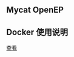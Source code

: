 Mycat OpenEP
------

## Docker 使用说明

[查看](https://github.com/MyCATApache/Mycat-openEP/tree/master/docker)
